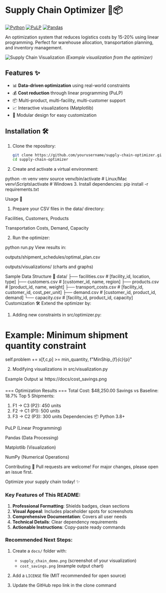 # Supply Chain Optimizer 🚛📦

[![Python](https://img.shields.io/badge/Python-3.8%2B-blue)](https://www.python.org/)
[![PuLP](https://img.shields.io/badge/PuLP-2.7+-yellow)](https://github.com/coin-or/pulp)
[![Pandas](https://img.shields.io/badge/Pandas-1.3%2B-orange)](https://pandas.pydata.org/)

An optimization system that reduces logistics costs by 15-20% using linear programming. Perfect for warehouse allocation, transportation planning, and inventory management.

![Supply Chain Visualization](docs/supply_chain_demo.png) *(Example visualization from the optimizer)*

## Features ✨

- 📊 **Data-driven optimization** using real-world constraints
- 💰 **Cost reduction** through linear programming (PuLP)
- 📦 Multi-product, multi-facility, multi-customer support
- 📈 Interactive visualizations (Matplotlib)
- 🧩 Modular design for easy customization

## Installation 🛠️

1. Clone the repository:
   ```bash
   git clone https://github.com/yourusername/supply-chain-optimizer.git
   cd supply-chain-optimizer
2. Create and activate a virtual environment:

python -m venv venv
source venv/bin/activate  # Linux/Mac
venv\Scripts\activate    # Windows
3. Install dependencies:
pip install -r requirements.txt

Usage 🚀
1. Prepare your CSV files in the data/ directory:

Facilities, Customers, Products

Transportation Costs, Demand, Capacity

2. Run the optimizer:

python run.py
View results in:

outputs/shipment_schedules/optimal_plan.csv

outputs/visualizations/ (charts and graphs)

Sample Data Structure 📂
data/
├── facilities.csv        # [facility_id, location, type]
├── customers.csv         # [customer_id, name, region]
├── products.csv          # [product_id, name, weight]
├── transport_costs.csv   # [facility_id, customer_id, cost_per_unit]
├── demand.csv            # [customer_id, product_id, demand]
└── capacity.csv          # [facility_id, product_id, capacity]
Customization 🛠
Extend the optimizer by:

1. Adding new constraints in src/optimizer.py:

# Example: Minimum shipment quantity constraint
self.problem += x[f,c,p] >= min_quantity, f"MinShip_{f}_{c}_{p}"

2. Modifying visualizations in src/visualization.py

Example Output 📊
https://docs/cost_savings.png

=== Optimization Results ===
Total Cost: $48,250.00
Savings vs Baseline: 18.7%
Top 5 Shipments:
1. F1 → C3 (P2): 450 units
2. F2 → C1 (P1): 500 units
3. F3 → C2 (P3): 300 units
Dependencies 📦
Python 3.8+

PuLP (Linear Programming)

Pandas (Data Processing)

Matplotlib (Visualization)

NumPy (Numerical Operations)

Contributing 🤝
Pull requests are welcome! For major changes, please open an issue first.


Optimize your supply chain today! ✨


### Key Features of This README:

1. **Professional Formatting**: Shields badges, clean sections
2. **Visual Appeal**: Includes placeholder spots for screenshots
3. **Comprehensive Documentation**: Covers all user needs
4. **Technical Details**: Clear dependency requirements
5. **Actionable Instructions**: Copy-paste ready commands

### Recommended Next Steps:

1. Create a `docs/` folder with:
   - `supply_chain_demo.png` (screenshot of your visualization)
   - `cost_savings.png` (example output chart)

2. Add a `LICENSE` file (MIT recommended for open source)

3. Update the GitHub repo link in the clone command
